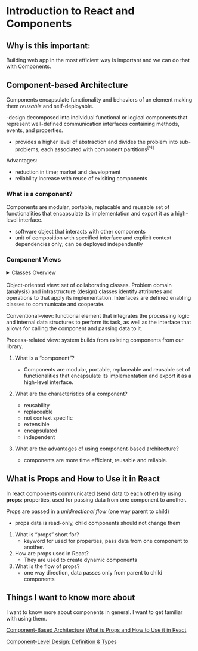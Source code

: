 # Introduction to React and Components

## Why is this important:

Building web app in the most efficient way is important and we can do that with Components.

## Component-based Architecture

Components encapsulate functionality and behaviors of an element making them *reusable* and self-deployable.

-design decomposed into individual functional or logical components that represent well-defined communication interfaces containing methods, events, and properties.

- provides a higher level of abstraction and divides the problem into sub-problems, each associated with component partitions<sup>[^1]</sup>

Advantages:

- reduction in time; market and development
- reliability increase with reuse of exisiting components

### What is a component?

Components are modular, portable, replacable and reusable set of functionalities that encapsulate its implementation and export it as a high-level interface.

- software object that interacts with other components
- unit of composition with specified interface and explicit context dependencies only; can be deployed independently

### Component Views

<details><summary> Classes Overview</summary>classes are groups of objects with common properties, operations, and relationships to other objects and meanings. Analysis classes can be thought of as classes that have to do with the real world (ex: people, physical things, locations etc).Design classes are classes within the context of the software itself.[^3]
</details>

<br>
Object-oriented view: set of collaborating classes. Problem domain (analysis) and infrastructure (design) classes identify attributes and operations to that apply its implementation. Interfaces are defined enabling classes to communicate and cooperate. 

Conventional-view: functional element that integrates the processing logic and internal data structures to perform its task, as well as the interface that allows for calling the component and passing data to it.

Process-related view: system builds from existing components from our library. 

1. What is a “component”?
 
    - Components are modular, portable, replaceable and reusable set of functionalities that encapsulate its implementation and export it as a high-level interface.

2. What are the characteristics of a component?

    - reusability
    - replaceable
    - not context specific
    - extensible
    - encapsulated
    - independent

3. What are the advantages of using component-based architecture?

    - components are more time efficient, reusable and reliable.

## What is Props and How to Use it in React

In react components communicated (send data to each other) by using **props**: properties, used for passing data from one component to another.

Props are passed in a *unidirectional flow* (one way parent to child)

- props data is read-only, child components should not change them

1. What is “props” short for?
    - keyword for used for properties, pass data from one component to another.
2. How are props used in React?
    - They are used to create dynamic components
3. What is the flow of props?
    - one way direction, data passes only from parent to child components

## Things I want to know more about

I want to know more about components in general. I want to get familiar with using them.


[Component-Based Architecture](https://www.tutorialspoint.com/software_architecture_design/component_based_architecture.htm)
[What is Props and How to Use it in React](https://itnext.io/what-is-props-and-how-to-use-it-in-react-da307f500da0#:~:text=%E2%80%9CProps%E2%80%9D%20is%20a%20special%20keyword,way%20from%20parent%20to%20child)

[Component-Level Design: Definition & Types](https://study.com/academy/lesson/component-level-design-definition-types.html#:~:text=In%20the%20object%2Doriented%20view,do%20with%20the%20real%20world.)